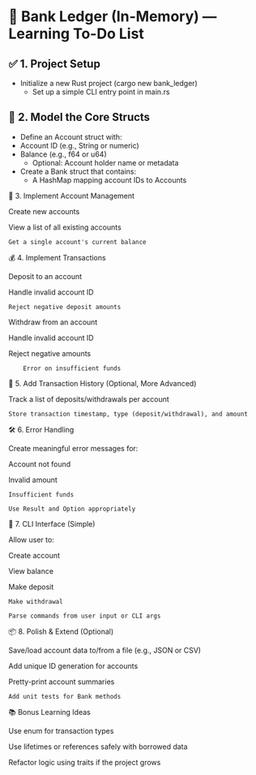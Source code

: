 # 🧾 Bank Ledger (In-Memory) — Learning To-Do List
## ✅ 1. Project Setup
- Initialize a new Rust project (cargo new bank_ledger)
    - Set up a simple CLI entry point in main.rs

## 🧍 2. Model the Core Structs
- Define an Account struct with:
- Account ID (e.g., String or numeric)
- Balance (e.g., f64 or u64)
    - Optional: Account holder name or metadata
- Create a Bank struct that contains:
    - A HashMap mapping account IDs to Accounts

💸 3. Implement Account Management

Create new accounts

View a list of all existing accounts

    Get a single account's current balance

💰 4. Implement Transactions

Deposit to an account

Handle invalid account ID

    Reject negative deposit amounts

Withdraw from an account

Handle invalid account ID

Reject negative amounts

        Error on insufficient funds

🧪 5. Add Transaction History (Optional, More Advanced)

Track a list of deposits/withdrawals per account

    Store transaction timestamp, type (deposit/withdrawal), and amount

🛠️ 6. Error Handling

Create meaningful error messages for:

Account not found

Invalid amount

    Insufficient funds

    Use Result and Option appropriately

🧼 7. CLI Interface (Simple)

Allow user to:

Create account

View balance

Make deposit

    Make withdrawal

    Parse commands from user input or CLI args

📦 8. Polish & Extend (Optional)

Save/load account data to/from a file (e.g., JSON or CSV)

Add unique ID generation for accounts

Pretty-print account summaries

    Add unit tests for Bank methods

📚 Bonus Learning Ideas

Use enum for transaction types

Use lifetimes or references safely with borrowed data

Refactor logic using traits if the project grows